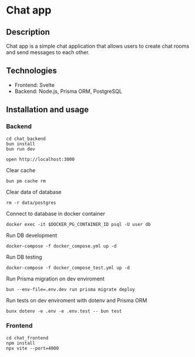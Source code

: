 # Chat app

## Description

Chat app is a simple chat application that allows users to create chat rooms and send messages to each other.

## Technologies

- Frontend: Svelte
- Backend: Node.js, Prisma ORM, PostgreSQL

## Installation and usage

### Backend

```
cd chat_backend
bun install
bun run dev
```

```
open http://localhost:3000
```

Clear cache

```
bun pm cache rm
```

Clear data of database

```
rm -r data/postgres
```

Connect to database in docker container

```
docker exec -it $DOCKER_PG_CONTAINER_ID psql -U user db
```

Run DB development

```
docker-compose -f docker_compose.yml up -d
```

Run DB testing

```
docker-compose -f docker_compose_test.yml up -d
```

Run Prisma migration on dev enviroment

```
bun --env-file=.env.dev run prisma migrate deploy
```

Run tests on dev enviroment with dotenv and Prisma ORM

```
bunx dotenv -e .env -e .env.test -- bun test
```

### Frontend

```
cd chat_frontend
npm install
npx vite --port=4000
```

